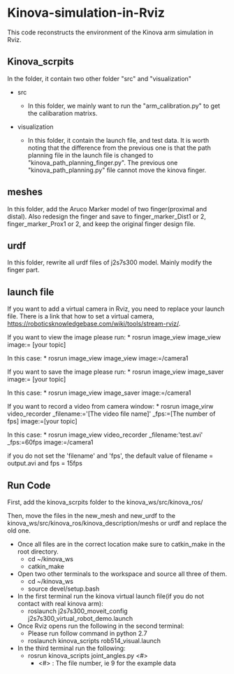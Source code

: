 # Kinova-simulation-in-Rviz

This code reconstructs the environment of the Kinova arm simulation in Rviz.  

## Kinova_scrpits

In the folder, it contain two other folder "src" and "visualization"

* src
	* In this folder, we mainly want to run the "arm_calibration.py" to get the calibaration matrixs.

* visualization

	* In this folder, it contain the launch file, and test data. It is worth noting that the difference from the previous one is that the path planning file in the launch file is changed to "kinova_path_planning_finger.py". The previous one "kinova_path_planning.py" file cannot move the kinova finger.

## meshes

In this folder, add the Aruco Marker model of two finger(proximal and distal). Also redesign the finger and save to finger_marker_Dist1 or 2, finger_marker_Prox1 or 2, and keep the original finger design file.

## urdf

In this folder, rewrite all urdf files of j2s7s300 model. Mainly modify the finger part.

## launch file

If you want to add a virtual camera in Rviz, you need to replace your launch file. There is a link that how to set a virtual camera, https://roboticsknowledgebase.com/wiki/tools/stream-rviz/.

If you want to view the image please run:
	* rosrun image_view image_view image:= [your topic]

In this case:
	* rosrun image_view image_view image:=/camera1

If you want to save the image please run:
	* rosrun image_view image_saver image:= [your topic]

In this case:
	* rosrun image_view image_saver image:=/camera1

If you want to record a video from camera window:
	* rosrun image_virw video_recorder _filename:='[The video file name]' _fps:=[The number of fps] image:=[your topic]

In this case:
	* rosrun image_view video_recorder _filename:'test.avi' _fps:=60fps image:=/camera1

if you do not set the 'filename' and 'fps', the default value of filename = output.avi and fps = 15fps


## Run Code

First, add the kinova_scrpits folder to the kinova_ws/src/kinova_ros/

Then, move the files in the new_mesh and new_urdf to the kinova_ws/src/kinova_ros/kinova_description/meshs or urdf and replace the old one. 


* Once all files are in the correct location make sure to catkin_make in the root directory.
	* cd ~/kinova_ws
	* catkin_make
* Open two other terminals to the workspace and source all three of them.
	* cd ~/kinova_ws
	* source devel/setup.bash
* In the first terminal run the kinova virtual launch file(if you do not contact with real kinova arm):
	* roslaunch j2s7s300_moveit_config j2s7s300_virtual_robot_demo.launch
* Once Rviz opens run the following in the second terminal:
	* Please run follow command in python 2.7
	* roslaunch kinova_scripts rob514_visual.launch
*	In the third terminal run the following:
	* rosrun kinova_scripts joint_angles.py <#>
		* <#> : The file number, ie 9 for the example data

 
